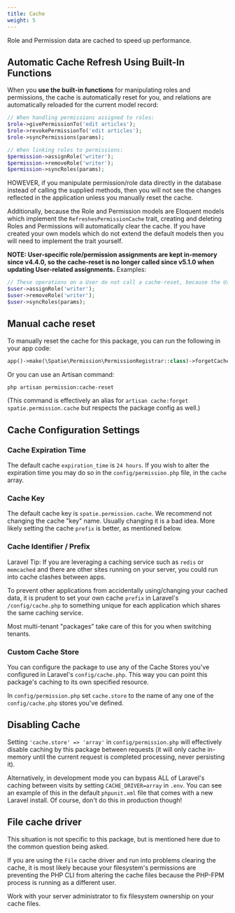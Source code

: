 ```yaml
---
title: Cache
weight: 5
---
```


Role and Permission data are cached to speed up performance.

## Automatic Cache Refresh Using Built-In Functions

When you **use the built-in functions** for manipulating roles and permissions, the cache is automatically reset for you, and relations are automatically reloaded for the current model record:

```php
// When handling permissions assigned to roles:
$role->givePermissionTo('edit articles');
$role->revokePermissionTo('edit articles');
$role->syncPermissions(params);

// When linking roles to permissions:
$permission->assignRole('writer');
$permission->removeRole('writer');
$permission->syncRoles(params);
```

HOWEVER, if you manipulate permission/role data directly in the database instead of calling the supplied methods, then you will not see the changes reflected in the application unless you manually reset the cache.

Additionally, because the Role and Permission models are Eloquent models which implement the `RefreshesPermissionCache` trait, creating and deleting Roles and Permissions will automatically clear the cache. If you have created your own models which do not extend the default models then you will need to implement the trait yourself.

**NOTE: User-specific role/permission assignments are kept in-memory since v4.4.0, so the cache-reset is no longer called since v5.1.0 when updating User-related assignments.**
Examples:
```php
// These operations on a User do not call a cache-reset, because the User-related assignments are in-memory.
$user->assignRole('writer');
$user->removeRole('writer');
$user->syncRoles(params);
```

## Manual cache reset
To manually reset the cache for this package, you can run the following in your app code:
```php
app()->make(\Spatie\Permission\PermissionRegistrar::class)->forgetCachedPermissions();
```

Or you can use an Artisan command:
```bash
php artisan permission:cache-reset
```
(This command is effectively an alias for `artisan cache:forget spatie.permission.cache` but respects the package config as well.)

## Cache Configuration Settings

### Cache Expiration Time

The default cache `expiration_time` is `24 hours`.
If you wish to alter the expiration time you may do so in the `config/permission.php` file, in the `cache` array.


### Cache Key

The default cache key is `spatie.permission.cache`.
We recommend not changing the cache "key" name. Usually changing it is a bad idea. More likely setting the cache `prefix` is better, as mentioned below.


### Cache Identifier / Prefix

Laravel Tip: If you are leveraging a caching service such as `redis` or `memcached` and there are other sites running on your server, you could run into cache clashes between apps. 

To prevent other applications from accidentally using/changing your cached data, it is prudent to set your own cache `prefix` in Laravel's `/config/cache.php` to something unique for each application which shares the same caching service.

Most multi-tenant "packages" take care of this for you when switching tenants.


### Custom Cache Store

You can configure the package to use any of the Cache Stores you've configured in Laravel's `config/cache.php`. This way you can point this package's caching to its own specified resource.

In `config/permission.php` set `cache.store` to the name of any one of the `config/cache.php` stores you've defined.

## Disabling Cache

Setting `'cache.store' => 'array'` in `config/permission.php` will effectively disable caching by this package between requests (it will only cache in-memory until the current request is completed processing, never persisting it).

Alternatively, in development mode you can bypass ALL of Laravel's caching between visits by setting `CACHE_DRIVER=array` in `.env`. You can see an example of this in the default `phpunit.xml` file that comes with a new Laravel install. Of course, don't do this in production though!


## File cache driver

This situation is not specific to this package, but is mentioned here due to the common question being asked.

If you are using the `File` cache driver and run into problems clearing the cache, it is most likely because your filesystem's permissions are preventing the PHP CLI from altering the cache files because the PHP-FPM process is running as a different user. 

Work with your server administrator to fix filesystem ownership on your cache files.
